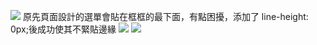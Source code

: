 ![](https://i.imgur.com/VXvBLQn.png)
原先頁面設計的選單會貼在框框的最下面，有點困擾，添加了 line-height: 0px;後成功使其不緊貼邊緣
![](https://i.imgur.com/HKvPVh5.png)
![](https://i.imgur.com/dZtGzEm.png)
